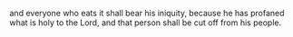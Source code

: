 and everyone who eats it shall bear his iniquity, because he has profaned what is holy to the Lord, and that person shall be cut off from his people.
